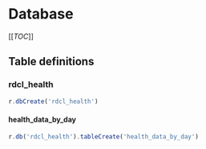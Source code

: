 # Database

[[_TOC_]]

## Table definitions

### rdcl_health

```javascript
r.dbCreate('rdcl_health')
```

#### health_data_by_day

```javascript
r.db('rdcl_health').tableCreate('health_data_by_day')
```

